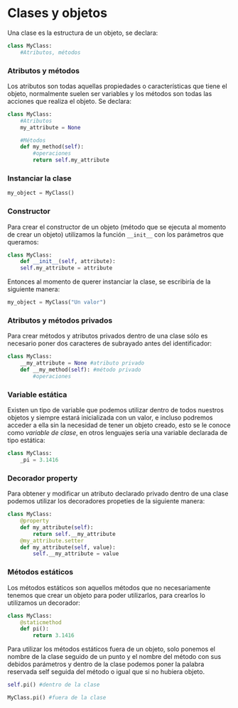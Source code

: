 # Clases y objetos

Una clase es la estructura de un objeto, se declara:

~~~python
class MyClass:
	#Atributos, métodos
~~~

### Atributos y métodos

Los atributos son todas aquellas propiedades o características que tiene el objeto, normalmente suelen ser variables y los métodos son todas las acciones que realiza el objeto. Se declara:

~~~python
class MyClass:
	#Atributos
	my_attribute = None

    #Métodos
	def my_method(self):
		#operaciones
		return self.my_attribute
~~~

### Instanciar la clase

~~~python
my_object = MyClass()
~~~

### Constructor

Para crear el constructor de un objeto (método que se ejecuta al momento de crear un objeto) utilizamos la función `__init__` con los parámetros que queramos:

~~~python
class MyClass:
	def __init__(self, attribute):
	self.my_attribute = attribute
~~~

Entonces al momento de querer instanciar la clase, se escribiría de la siguiente manera:

~~~python
my_object = MyClass("Un valor")
~~~

### Atributos y métodos privados

Para crear métodos y atributos privados dentro de una clase sólo es necesario poner dos caracteres de subrayado antes del identificador:

~~~python
class MyClass:
    __my_attribute = None #atributo privado
	def __my_method(self): #método privado
        #operaciones
~~~

### Variable estática

Existen un tipo de variable que podemos utilizar dentro de todos nuestros objetos y siempre estará inicializada con un valor, e incluso podremos acceder a ella sin la necesidad de tener un objeto creado, esto se le conoce como *variable de clase*, en otros lenguajes sería una variable declarada de tipo estática:

~~~python
class MyClass:
	_pi = 3.1416
~~~

### Decorador property

Para obtener y modificar un atributo declarado privado dentro de una clase podemos utilizar los decoradores propeties de la siguiente manera:

~~~python
class MyClass:
    @property
    def my_attribute(self):
    	return self.__my_attribute
    @my_attribute.setter
    def my_attribute(self, value):
    	self.__my_attribute = value
~~~

### Métodos estáticos

Los métodos estáticos son aquellos métodos que no necesariamente tenemos que crear un objeto para poder utilizarlos, para crearlos lo utilizamos un decorador:

~~~python
class MyClass:
    @staticmethod
    def pi():
    	return 3.1416
~~~

Para utilizar los métodos estáticos fuera de un objeto, solo ponemos el nombre de la clase seguido de un punto y el nombre del método con sus debidos parámetros y dentro de la clase podemos poner la palabra reservada self seguida del método o igual que si no hubiera objeto.

~~~python
self.pi() #dentro de la clase

MyClass.pi() #fuera de la clase
~~~
